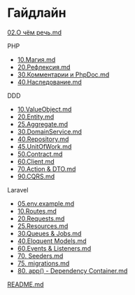 # Гайдлайн 

[02.О чём речь.md](02.%D0%9E%20%D1%87%D1%91%D0%BC%20%D1%80%D0%B5%D1%87%D1%8C.md)

PHP
- [10.Магия.md](01.%20PHP/10.%D0%9C%D0%B0%D0%B3%D0%B8%D1%8F.md)
- [20.Рефлексия.md](01.%20PHP/20.%D0%A0%D0%B5%D1%84%D0%BB%D0%B5%D0%BA%D1%81%D0%B8%D1%8F.md)
- [30.Комментарии и PhpDoc.md](01.%20PHP/30.%D0%9A%D0%BE%D0%BC%D0%BC%D0%B5%D0%BD%D1%82%D0%B0%D1%80%D0%B8%D0%B8%20%D0%B8%20PhpDoc.md)
- [40.Наследование.md](01.%20PHP/40.%D0%9D%D0%B0%D1%81%D0%BB%D0%B5%D0%B4%D0%BE%D0%B2%D0%B0%D0%BD%D0%B8%D0%B5.md)

DDD
- [10.ValueObject.md](02.%20DDD/10.ValueObject.md)
- [20.Entity.md](02.%20DDD/20.Entity.md)
- [25.Aggregate.md](02.%20DDD/25.Aggregate.md)
- [30.DomainService.md](02.%20DDD/30.DomainService.md)
- [40.Repository.md](02.%20DDD/40.Repository.md)
- [45.UnitOfWork.md](02.%20DDD/45.UnitOfWork.md)
- [50.Contract.md](02.%20DDD/50.Contract.md)
- [60.Client.md](02.%20DDD/60.Client.md)
- [70.Action & DTO.md](02.%20DDD/70.Action%20%26%20DTO.md)
- [90.CQRS.md](02.%20DDD/90.CQRS.md)


Laravel
- [05.env.example.md](03.%20Laravel/05.env.example.md)
- [10.Routes.md](03.%20Laravel/10.Routes.md)
- [20.Requests.md](03.%20Laravel/20.Requests.md)
- [25.Resources.md](03.%20Laravel/25.Resources.md)
- [30.Queues & Jobs.md](03.%20Laravel/30.Queues%20%26%20Jobs.md)
- [40.Eloquent Models.md](03.%20Laravel/40.Eloquent%20Models.md)
- [60.Events & Listeners.md](03.%20Laravel/60.Events%20%26%20Listeners.md)
- [70. Seeders.md](03.%20Laravel/70.%20Seeders.md)
- [75. migrations.md](03.%20Laravel/75.%20migrations.md)
- [80. app() - Dependency Container.md](03.%20Laravel/80.%20app%28%29%20-%20Dependency%20Container.md)


[README.md](README.md)